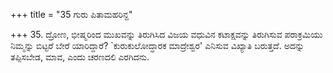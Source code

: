 +++
title = "35 ಗುರು ಪಿತಾಮಹರಿನ್ದ"

+++
35. ದ್ರೋಣ, ಭೀಷ್ಮರಿಂದ ಮುಖವನ್ನು ತಿರುಗಿಸಿದ ವಿಜಯ ವಧುವಿನ ಕಟಾಕ್ಷವನ್ನು ತಿರುಗಿಸುವ ಪರಾಕ್ರಮಿಯು  ನಿಮ್ಮನ್ನು ಬಿಟ್ಟರೆ ಬೇರೆ ಯಾರಿದ್ದಾರೆ?  `ಕುರುಕುಲೋದ್ಧಾರಕ ಮಾದ್ರೇಶ್ವರ' ಎನಿಸುವ ವಿಖ್ಯಾತಿ ಬರುತ್ತದೆ. ಅದನ್ನು ತಪ್ಪಿಸಬೇಡ, ಮಾವ, ಎಂದು ಚರಣದಲಿ ಎರಗಿದನು.